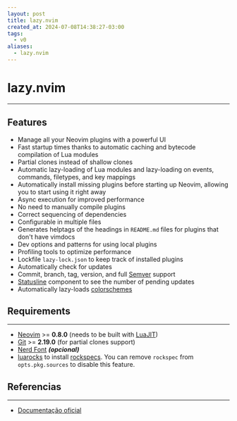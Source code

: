 ```yaml
---
layout: post
title: lazy.nvim
created_at: 2024-07-08T14:38:27-03:00
tags:
  - v0
aliases:
  - lazy.nvim
---
```

# lazy.nvim
---

## Features

- Manage all your Neovim plugins with a powerful UI
- Fast startup times thanks to automatic caching and bytecode compilation of Lua modules
- Partial clones instead of shallow clones
- Automatic lazy-loading of Lua modules and lazy-loading on events, commands, filetypes, and key mappings
- Automatically install missing plugins before starting up Neovim, allowing you to start using it right away
- Async execution for improved performance
- No need to manually compile plugins
- Correct sequencing of dependencies
- Configurable in multiple files
- Generates helptags of the headings in `README.md` files for plugins that don't have vimdocs
- Dev options and patterns for using local plugins
- Profiling tools to optimize performance
- Lockfile `lazy-lock.json` to keep track of installed plugins
- Automatically check for updates
- Commit, branch, tag, version, and full [Semver](https://devhints.io/semver) support
- [Statusline](_insight/2024/07/2024-07-08-Statusline.md) component to see the number of pending updates
- Automatically lazy-loads [colorschemes](_insight/2024/07/2024-07-08-colorschemes.md)

## Requirements
---
- [Neovim](_insight/2024/07/2024-07-08-Neovim.md) >= **0.8.0** (needs to be built with [LuaJIT](_insight/2024/07/2024-07-08-LuaJIT.md))
- [Git](_draft/2024/06/2024-06-30-Git.md) >= **2.19.0** (for partial clones support)
- [Nerd Font](_insight/2024/07/2024-07-08-Nerd_Font.md) **_(opcional)_**
- [luarocks](_insight/2024/07/2024-07-08-luarocks.md) to install [rockspecs](_insight/2024/07/2024-07-08-rockspecs.md).
  You can remove `rockspec` from `opts.pkg.sources` to disable this feature.

## Referencias
---
- [Documentação oficial](https://lazy.folke.io/)